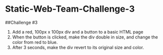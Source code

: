 # Static-Web-Team-Challenge-3
##Challenge \#3

1. Add a red, 100px x 100px div and a button to a basic HTML page
1. When the button is clicked, make the div double in size, and change the color from red to blue.
1. After 3 seconds, make the div revert to its original size and color.
